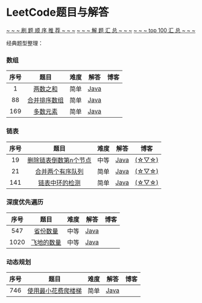 # LeetCode题目与解答
[\~ \~ \~ 刷 题 顺 序 推 荐 \~ \~ \~](https://github.com/Parallelline1996/Leetcode/blob/master/daily.md)
[\~ \~ \~ 解 题 汇 总 \~ \~ \~](https://github.com/Parallelline1996/Leetcode/blob/master/all.md)
[\~ \~ \~ top 100 汇 总 \~ \~ \~](https://github.com/Parallelline1996/Leetcode/blob/master/top100.md)

经典题型整理：

### 数组

|序号|题目|难度|解答|博客|
|:--:|:--:|:--:|:--:|:--:|
|1|[两数之和](https://leetcode.com/problems/two-sum/)|简单|[Java](https://github.com/Parallelline1996/Leetcode/blob/master/Problems/src/main/java/page1/N1_TwoSum.java)||
|88|[合并排序数组](https://leetcode.com/problems/merge-sorted-array)|简单|[Java](https://github.com/Parallelline1996/Leetcode/blob/master/Problems/src/main/java/page1/N88_MergeSortedArray.java)||
|169|[多数元素](https://leetcode.com/problems/majority-element)|简单|[Java](https://github.com/Parallelline1996/Leetcode/blob/master/Problems/src/main/java/page2/N169_MajorityElement.java)||


### 链表

|序号|题目|难度|解答|博客|
|:--:|:--:|:--:|:--:|:--:|
|19|[删除链表倒数第n个节点](https://leetcode.com/problems/remove-nth-node-from-end-of-list/)|中等|[Java](https://github.com/Parallelline1996/Leetcode/blob/master/Problems/src/main/java/page1/N19_RemoveNthNodeFromEndOfList.java)|[(☆▽☆)](https://blog.csdn.net/Applying/article/details/84586515)|
|21|[合并两个有序队列](https://leetcode.com/problems/merge-two-sorted-lists/)|简单|[Java](https://github.com/Parallelline1996/Leetcode/blob/master/Problems/src/main/java/page1/N21_MergeTwoSortedLists.java)|[(☆▽☆)](https://blog.csdn.net/Applying/article/details/84586515)|
|141|[链表中环的检测](https://leetcode.com/problems/linked-list-cycle/)|简单|[Java](https://github.com/Parallelline1996/Leetcode/blob/master/Problems/src/main/java/page2/N141_LinkedListCycle.java)|[(☆▽☆)](https://blog.csdn.net/Applying/article/details/84586515)|


### 深度优先遍历

|序号|题目|难度|解答|博客|
|:--:|:--:|:--:|:--:|:--:|
|547|[省份数量](https://leetcode.com/problems/number-of-provinces/)|中等|[Java](https://github.com/Parallelline1996/Leetcode/blob/master/Problems/src/main/java/page6/N547_NumberOfProvinces.java)||
|1020|[飞地的数量](https://leetcode.com/problems/number-of-enclaves/)|中等|[Java](https://github.com/Parallelline1996/Leetcode/blob/master/Problems/src/main/java/page11/N1020_NumberOfEnclaves.java)|



### 动态规划

|序号|题目|难度|解答|博客|
|:--:|:--:|:--:|:--:|:--:|
|746|[使用最小花费爬楼梯](https://leetcode.com/problems/min-cost-climbing-stairs/)|简单|[Java](https://github.com/Parallelline1996/Leetcode/blob/master/Problems/src/main/java/page8/N746_MinCostClimbingStairs.java)||